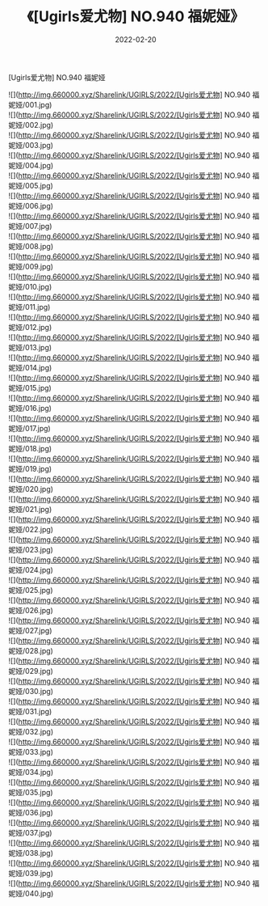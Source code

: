 ﻿---
layout: post
title:  《[Ugirls爱尤物] NO.940 福妮娅》
date:   2022-02-20
img: http://img.660000.xyz/Sharelink/UGIRLS/2022/[Ugirls爱尤物] NO.940 福妮娅/000.jpg
categories: [美女, 清纯, 唯美]
---

[Ugirls爱尤物] NO.940 福妮娅

 ![](http://img.660000.xyz/Sharelink/UGIRLS/2022/[Ugirls爱尤物] NO.940 福妮娅/001.jpg) <br>![](http://img.660000.xyz/Sharelink/UGIRLS/2022/[Ugirls爱尤物] NO.940 福妮娅/002.jpg) <br>![](http://img.660000.xyz/Sharelink/UGIRLS/2022/[Ugirls爱尤物] NO.940 福妮娅/003.jpg) <br>![](http://img.660000.xyz/Sharelink/UGIRLS/2022/[Ugirls爱尤物] NO.940 福妮娅/004.jpg) <br>![](http://img.660000.xyz/Sharelink/UGIRLS/2022/[Ugirls爱尤物] NO.940 福妮娅/005.jpg) <br>![](http://img.660000.xyz/Sharelink/UGIRLS/2022/[Ugirls爱尤物] NO.940 福妮娅/006.jpg) <br>![](http://img.660000.xyz/Sharelink/UGIRLS/2022/[Ugirls爱尤物] NO.940 福妮娅/007.jpg) <br>![](http://img.660000.xyz/Sharelink/UGIRLS/2022/[Ugirls爱尤物] NO.940 福妮娅/008.jpg) <br>![](http://img.660000.xyz/Sharelink/UGIRLS/2022/[Ugirls爱尤物] NO.940 福妮娅/009.jpg) <br>![](http://img.660000.xyz/Sharelink/UGIRLS/2022/[Ugirls爱尤物] NO.940 福妮娅/010.jpg) <br>![](http://img.660000.xyz/Sharelink/UGIRLS/2022/[Ugirls爱尤物] NO.940 福妮娅/011.jpg) <br>![](http://img.660000.xyz/Sharelink/UGIRLS/2022/[Ugirls爱尤物] NO.940 福妮娅/012.jpg) <br>![](http://img.660000.xyz/Sharelink/UGIRLS/2022/[Ugirls爱尤物] NO.940 福妮娅/013.jpg) <br>![](http://img.660000.xyz/Sharelink/UGIRLS/2022/[Ugirls爱尤物] NO.940 福妮娅/014.jpg) <br>![](http://img.660000.xyz/Sharelink/UGIRLS/2022/[Ugirls爱尤物] NO.940 福妮娅/015.jpg) <br>![](http://img.660000.xyz/Sharelink/UGIRLS/2022/[Ugirls爱尤物] NO.940 福妮娅/016.jpg) <br>![](http://img.660000.xyz/Sharelink/UGIRLS/2022/[Ugirls爱尤物] NO.940 福妮娅/017.jpg) <br>![](http://img.660000.xyz/Sharelink/UGIRLS/2022/[Ugirls爱尤物] NO.940 福妮娅/018.jpg) <br>![](http://img.660000.xyz/Sharelink/UGIRLS/2022/[Ugirls爱尤物] NO.940 福妮娅/019.jpg) <br>![](http://img.660000.xyz/Sharelink/UGIRLS/2022/[Ugirls爱尤物] NO.940 福妮娅/020.jpg) <br>![](http://img.660000.xyz/Sharelink/UGIRLS/2022/[Ugirls爱尤物] NO.940 福妮娅/021.jpg) <br>![](http://img.660000.xyz/Sharelink/UGIRLS/2022/[Ugirls爱尤物] NO.940 福妮娅/022.jpg) <br>![](http://img.660000.xyz/Sharelink/UGIRLS/2022/[Ugirls爱尤物] NO.940 福妮娅/023.jpg) <br>![](http://img.660000.xyz/Sharelink/UGIRLS/2022/[Ugirls爱尤物] NO.940 福妮娅/024.jpg) <br>![](http://img.660000.xyz/Sharelink/UGIRLS/2022/[Ugirls爱尤物] NO.940 福妮娅/025.jpg) <br>![](http://img.660000.xyz/Sharelink/UGIRLS/2022/[Ugirls爱尤物] NO.940 福妮娅/026.jpg) <br>![](http://img.660000.xyz/Sharelink/UGIRLS/2022/[Ugirls爱尤物] NO.940 福妮娅/027.jpg) <br>![](http://img.660000.xyz/Sharelink/UGIRLS/2022/[Ugirls爱尤物] NO.940 福妮娅/028.jpg) <br>![](http://img.660000.xyz/Sharelink/UGIRLS/2022/[Ugirls爱尤物] NO.940 福妮娅/029.jpg) <br>![](http://img.660000.xyz/Sharelink/UGIRLS/2022/[Ugirls爱尤物] NO.940 福妮娅/030.jpg) <br>![](http://img.660000.xyz/Sharelink/UGIRLS/2022/[Ugirls爱尤物] NO.940 福妮娅/031.jpg) <br>![](http://img.660000.xyz/Sharelink/UGIRLS/2022/[Ugirls爱尤物] NO.940 福妮娅/032.jpg) <br>![](http://img.660000.xyz/Sharelink/UGIRLS/2022/[Ugirls爱尤物] NO.940 福妮娅/033.jpg) <br>![](http://img.660000.xyz/Sharelink/UGIRLS/2022/[Ugirls爱尤物] NO.940 福妮娅/034.jpg) <br>![](http://img.660000.xyz/Sharelink/UGIRLS/2022/[Ugirls爱尤物] NO.940 福妮娅/035.jpg) <br>![](http://img.660000.xyz/Sharelink/UGIRLS/2022/[Ugirls爱尤物] NO.940 福妮娅/036.jpg) <br>![](http://img.660000.xyz/Sharelink/UGIRLS/2022/[Ugirls爱尤物] NO.940 福妮娅/037.jpg) <br>![](http://img.660000.xyz/Sharelink/UGIRLS/2022/[Ugirls爱尤物] NO.940 福妮娅/038.jpg) <br>![](http://img.660000.xyz/Sharelink/UGIRLS/2022/[Ugirls爱尤物] NO.940 福妮娅/039.jpg) <br>![](http://img.660000.xyz/Sharelink/UGIRLS/2022/[Ugirls爱尤物] NO.940 福妮娅/040.jpg) <br>